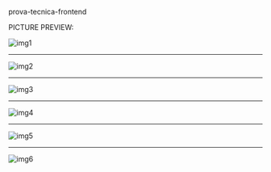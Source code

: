 prova-tecnica-frontend

PICTURE PREVIEW: 

![img1](https://user-images.githubusercontent.com/70896239/115849359-194aa680-a425-11eb-81e0-a51ead180d94.png)

--------------------

![img2](https://user-images.githubusercontent.com/70896239/115849372-1c459700-a425-11eb-82d9-6679e0514b77.png)

--------------------

![img3](https://user-images.githubusercontent.com/70896239/115849817-8cecb380-a425-11eb-9956-b6cabb646ddd.png)

--------------------

![img4](https://user-images.githubusercontent.com/70896239/115849389-1fd91e00-a425-11eb-9b7e-f962265dafec.png)

--------------------

![img5](https://user-images.githubusercontent.com/70896239/115849393-210a4b00-a425-11eb-96df-b77faf892d9e.png)

--------------------

![img6](https://user-images.githubusercontent.com/70896239/115849397-22d40e80-a425-11eb-8ec5-f5f761e6bf0e.png)

